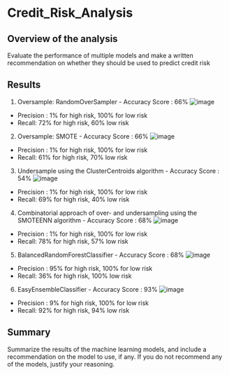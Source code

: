 # Credit_Risk_Analysis

## Overview of the analysis
Evaluate the performance of multiple models and make a written recommendation on whether they should be used to predict credit risk

## Results

1) Oversample: RandomOverSampler - Accuracy Score : 66%
![image](https://user-images.githubusercontent.com/111706055/209891957-19cae73a-1fb4-47fd-9383-a6bd4bc92f58.png)
- Precision : 1% for high risk, 100% for low risk
- Recall: 72% for high risk, 60% low risk

2) Oversample: SMOTE - Accuracy Score : 66%
![image](https://user-images.githubusercontent.com/111706055/209892150-052dbbad-991d-4369-a8e3-d3fc9de53591.png)
- Precision : 1% for high risk, 100% for low risk
- Recall: 61% for high risk, 70% low risk

3) Undersample using the ClusterCentroids algorithm - Accuracy Score : 54%
![image](https://user-images.githubusercontent.com/111706055/209892206-667e8149-c374-4451-ba8b-a8ef8ab488d6.png)
- Precision : 1% for high risk, 100% for low risk
- Recall: 69% for high risk, 40% low risk

4) Combinatorial approach of over- and undersampling using the SMOTEENN algorithm - Accuracy Score : 68%
![image](https://user-images.githubusercontent.com/111706055/209892261-14f0b005-6c6f-4fa1-aff6-483e1c6690f7.png)
- Precision : 1% for high risk, 100% for low risk
- Recall: 78% for high risk, 57% low risk

5) BalancedRandomForestClassifier - Accuracy Score : 68%
![image](https://user-images.githubusercontent.com/111706055/209892812-9660d907-f086-40e2-8430-4d4979a0c97b.png)
- Precision : 95% for high risk, 100% for low risk
- Recall: 36% for high risk, 100% low risk

6) EasyEnsembleClassifier - Accuracy Score : 93%
![image](https://user-images.githubusercontent.com/111706055/209892852-f7b386fc-407f-4dfc-9be8-7e31fdfacee6.png)
- Precision : 9% for high risk, 100% for low risk
- Recall: 92% for high risk, 94% low risk

## Summary

Summarize the results of the machine learning models, and include a recommendation on the model to use, if any. If you do not recommend any of the models, justify your reasoning.

